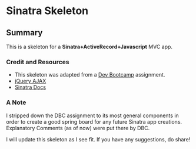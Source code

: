 # Sinatra Skeleton

## Summary

This is a skeleton for a **Sinatra+ActiveRecord+Javascript** MVC app.


### Credit and Resources

* This skeleton was adapted from a [Dev Bootcamp](https://devbootcamp.com/) assignment.
* [jQuery AJAX](http://api.jquery.com/jquery.ajax/)
* [Sinatra Docs](http://sinatrarb.com/documentation.html)

### A Note

I stripped down the DBC assignment to its most general components in order to create a good spring board for any future Sinatra app creations. Explanatory Comments (as of now) were put there by DBC.

I will update this skeleton as I see fit. If you have any suggestions, do share!
